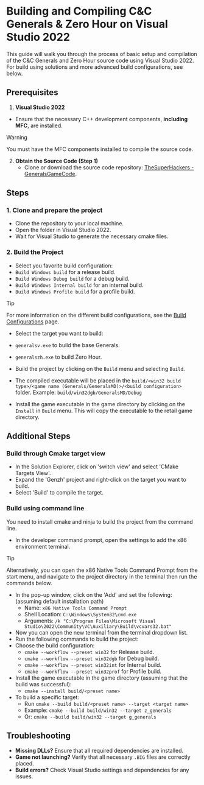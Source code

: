 # Building and Compiling C&C Generals & Zero Hour on Visual Studio 2022

This guide will walk you through the process of basic setup and compilation of the C&C Generals and Zero Hour source
code using Visual Studio 2022.
For build using solutions and more advanced build configurations, see below.

## Prerequisites

1. **Visual Studio 2022**

- Ensure that the necessary C++ development components, **including MFC**, are installed.

>[!WARNING]
> You must have the MFC components installed to compile the source code.
<!-- markdownlint-disable-next-line -->
2. **Obtain the Source Code (Step 1)**
    - Clone or download the source code
      repository: [TheSuperHackers - GeneralsGameCode](https://github.com/TheSuperHackers/GeneralsGameCode.git).

## Steps

### 1. Clone and prepare the project

- Clone the repository to your local machine.
- Open the folder in Visual Studio 2022.
- Wait for Visual Studio to generate the necessary cmake files.

### 2. Build the Project

- Select you favorite build configuration:
- `Build Windows build` for a release build.
- `Build Windows Debug build` for a debug build.
- `Build Windows Internal build` for an internal build.
- `Build Windows Profile build` for a profile build.

>[!TIP]
> For more information on the different build configurations, see the [Build Configurations](build_configurations.md)
page.

- Select the target you want to build:
- `generalsv.exe` to build the base Generals.
- `generalszh.exe` to build Zero Hour.

- Build the project by clicking on the `Build` menu and selecting `Build`.
- The compiled executable will be placed in the `build/<win32 build type>/<game name (Generals/GeneralsMD)>/<build configuration>`
  folder. Example: `build/win32dgb/GeneralsMD/Debug`
- Install the game executable in the game directory by clicking on the `Install` in `Build` menu. This will copy the
  executable to the retail game directory.

## Additional Steps

### Build through Cmake target view

- In the Solution Explorer, click on 'switch view' and select 'CMake Targets View'.
- Expand the 'Genzh' project and right-click on the target you want to build.
- Select 'Build' to compile the target.

### Build using command line

You need to install cmake and ninja to build the project from the command line.

- In the developer command prompt, open the settings to add the x86 environment terminal.

>[!Tip]
> Alternatively, you can open the x86 Native Tools Command Prompt from the start menu, and navigate to the project
   directory in the terminal then run the commands below.
  
- In the pop-up window, click on the 'Add' and set the following: (assuming default installation path)
  - Name: `x86 Native Tools Command Prompt`
  - Shell Location: `C:\Windows\System32\cmd.exe`
  - Arguments: `/k "C:\Program Files\Microsoft Visual Studio\2022\Community\VC\Auxiliary\Build\vcvars32.bat"`
- Now you can open the new terminal from the terminal dropdown list.
- Run the following commands to build the project:
- Choose the build configuration:
  - `cmake --workflow --preset win32` for Release build.
  - `cmake --workflow --preset win32dgb` for Debug build.
  - `cmake --workflow --preset win32int` for Internal build.
  - `cmake --workflow --preset win32prof` for Profile build.
- Install the game executable in the game directory (assuming that the build was successful):
  - `cmake --install build/<preset name>`
- To build a specific target:
  - Run `cmake --build build/<preset name> --target <target name>`
  - Example: `cmake --build build/win32 --target z_generals`
  - Or: `cmake --build build/win32 --target g_generals`

## Troubleshooting

- **Missing DLLs?** Ensure that all required dependencies are installed.
- **Game not launching?** Verify that all necessary `.BIG` files are correctly placed.
- **Build errors?** Check Visual Studio settings and dependencies for any issues.
